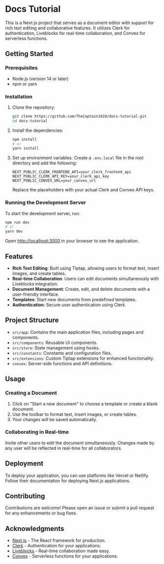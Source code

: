 # Docs Tutorial

This is a Next.js project that serves as a document editor with support for rich text editing and collaborative features. It utilizes Clerk for authentication, Liveblocks for real-time collaboration, and Convex for serverless functions.

## Getting Started

### Prerequisites

- Node.js (version 14 or later)
- npm or yarn

### Installation

1. Clone the repository:

   ```bash
   git clone https://github.com/TheCaptain1810/docs-tutorial.git
   cd docs-tutorial
   ```

2. Install the dependencies:

   ```bash
   npm install
   # or
   yarn install
   ```

3. Set up environment variables. Create a `.env.local` file in the root directory and add the following:

   ```env
   NEXT_PUBLIC_CLERK_FRONTEND_API=your_clerk_frontend_api
   NEXT_PUBLIC_CLERK_API_KEY=your_clerk_api_key
   NEXT_PUBLIC_CONVEX_URL=your_convex_url
   ```

   Replace the placeholders with your actual Clerk and Convex API keys.

### Running the Development Server

To start the development server, run:

```bash
npm run dev
# or
yarn dev
```


Open [http://localhost:3000](http://localhost:3000) in your browser to see the application.

## Features

- **Rich Text Editing**: Built using Tiptap, allowing users to format text, insert images, and create tables.
- **Real-time Collaboration**: Users can edit documents simultaneously with Liveblocks integration.
- **Document Management**: Create, edit, and delete documents with a user-friendly interface.
- **Templates**: Start new documents from predefined templates.
- **Authentication**: Secure user authentication using Clerk.

## Project Structure

- `src/app`: Contains the main application files, including pages and components.
- `src/components`: Reusable UI components.
- `src/store`: State management using hooks.
- `src/constants`: Constants and configuration files.
- `src/extensions`: Custom Tiptap extensions for enhanced functionality.
- `convex`: Server-side functions and API definitions.

## Usage

### Creating a Document

1. Click on "Start a new document" to choose a template or create a blank document.
2. Use the toolbar to format text, insert images, or create tables.
3. Your changes will be saved automatically.

### Collaborating in Real-time

Invite other users to edit the document simultaneously. Changes made by any user will be reflected in real-time for all collaborators.

## Deployment

To deploy your application, you can use platforms like Vercel or Netlify. Follow their documentation for deploying Next.js applications.

## Contributing

Contributions are welcome! Please open an issue or submit a pull request for any enhancements or bug fixes.


## Acknowledgments

- [Next.js](https://nextjs.org) - The React framework for production.
- [Clerk](https://clerk.dev) - Authentication for your applications.
- [Liveblocks](https://liveblocks.io) - Real-time collaboration made easy.
- [Convex](https://convex.dev) - Serverless functions for your applications.